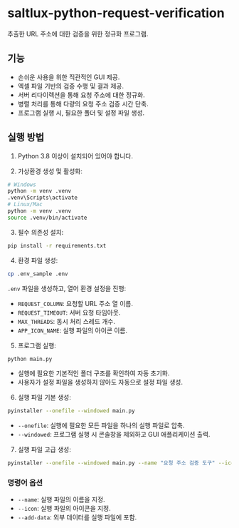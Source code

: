 # saltlux-python-request-verification
추출한 URL 주소에 대한 검증을 위한 정규화 프로그램.

## 기능
- 손쉬운 사용을 위한 직관적인 GUI 제공.
- 엑셀 파일 기반의 검증 수행 및 결과 제공.
- 서버 리다이렉션을 통해 요청 주소에 대한 정규화.
- 병렬 처리를 통해 다량의 요청 주소 검증 시간 단축.
- 프로그램 실행 시, 필요한 폴더 및 설정 파일 생성.

## 실행 방법
1. Python 3.8 이상이 설치되어 있어야 합니다.

2. 가상환경 생성 및 활성화:
```bash
# Windows
python -m venv .venv
.venv\Scripts\activate
# Linux/Mac
python -m venv .venv
source .venv/bin/activate
```

3. 필수 의존성 설치:
```bash
pip install -r requirements.txt
```

4. 환경 파일 생성:
```bash
cp .env_sample .env
```
`.env` 파일을 생성하고, 열어 환경 설정을 진행:
- `REQUEST_COLUMN`: 요청할 URL 주소 열 이름.
- `REQUEST_TIMEOUT`: 서버 요청 타임아웃.
- `MAX_THREADS`: 동시 처리 스레드 개수.
- `APP_ICON_NAME`: 실행 파일의 아이콘 이름.

5. 프로그램 실행:
```bash
python main.py
```
- 실행에 필요한 기본적인 폴더 구조를 확인하여 자동 초기화.
- 사용자가 설정 파일을 생성하지 않아도 자동으로 설정 파일 생성.

6. 실행 파일 기본 생성:
```bash
pyinstaller --onefile --windowed main.py
```
- `--onefile`: 실행에 필요한 모든 파일을 하나의 실행 파일로 압축.
- `--windowed`: 프로그램 실행 시 콘솔창을 제외하고 GUI 애플리케이션 출력.

7. 실행 파일 고급 생성:
```bash
pyinstaller --onefile --windowed main.py --name "요청 주소 검증 도구" --icon="resources/assets/icon_v0.1.ico" --add-data "resources;resources"
```
### 명령어 옵션
- `--name`: 실행 파일의 이름을 지정.
- `--icon`: 실행 파일의 아이콘을 지정.
- `--add-data`: 외부 데이터를 실행 파일에 포함.